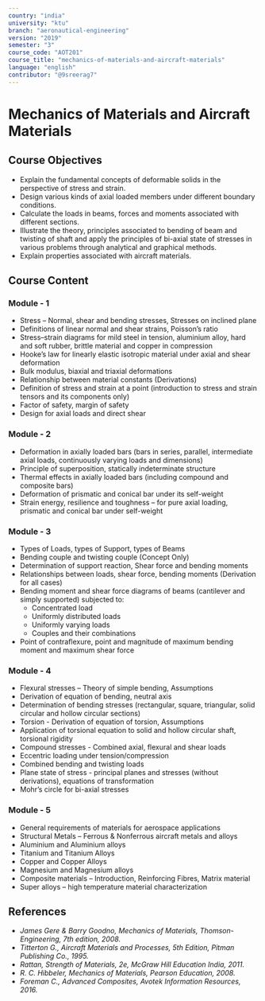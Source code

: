 ```yaml
---
country: "india"
university: "ktu"
branch: "aeronautical-engineering"
version: "2019"
semester: "3"
course_code: "AOT201"
course_title: "mechanics-of-materials-and-aircraft-materials"
language: "english"
contributor: "@9sreerag7"
---
```


# Mechanics of Materials and Aircraft Materials

## Course Objectives

- Explain the fundamental concepts of deformable solids in the perspective of stress and strain.
- Design various kinds of axial loaded members under different boundary conditions.
- Calculate the loads in beams, forces and moments associated with different sections.
- Illustrate the theory, principles associated to bending of beam and twisting of shaft and apply the principles of bi-axial state of stresses in various problems through analytical and graphical methods.
- Explain properties associated with aircraft materials.

## Course Content

### Module - 1

- Stress – Normal, shear and bending stresses, Stresses on inclined plane
- Definitions of linear normal and shear strains, Poisson’s ratio
- Stress–strain diagrams for mild steel in tension, aluminium alloy, hard and soft rubber, brittle material and copper in compression
- Hooke’s law for linearly elastic isotropic material under axial and shear deformation
- Bulk modulus, biaxial and triaxial deformations
- Relationship between material constants (Derivations)
- Definition of stress and strain at a point (introduction to stress and strain tensors and its components only)
- Factor of safety, margin of safety
- Design for axial loads and direct shear

### Module - 2

- Deformation in axially loaded bars (bars in series, parallel, intermediate axial loads, continuously varying loads and dimensions)
- Principle of superposition, statically indeterminate structure
- Thermal effects in axially loaded bars (including compound and composite bars)
- Deformation of prismatic and conical bar under its self-weight
- Strain energy, resilience and toughness – for pure axial loading, prismatic and conical bar under self-weight

### Module - 3

- Types of Loads, types of Support, types of Beams
- Bending couple and twisting couple (Concept Only)
- Determination of support reaction, Shear force and bending moments
- Relationships between loads, shear force, bending moments (Derivation for all cases)
- Bending moment and shear force diagrams of beams (cantilever and simply supported) subjected to:
  - Concentrated load
  - Uniformly distributed loads
  - Uniformly varying loads
  - Couples and their combinations
- Point of contraflexure, point and magnitude of maximum bending moment and maximum shear force

### Module - 4

- Flexural stresses – Theory of simple bending, Assumptions
- Derivation of equation of bending, neutral axis
- Determination of bending stresses (rectangular, square, triangular, solid circular and hollow circular sections)
- Torsion - Derivation of equation of torsion, Assumptions
- Application of torsional equation to solid and hollow circular shaft, torsional rigidity
- Compound stresses - Combined axial, flexural and shear loads
- Eccentric loading under tension/compression
- Combined bending and twisting loads
- Plane state of stress - principal planes and stresses (without derivations), equations of transformation
- Mohr’s circle for bi-axial stresses

### Module - 5

- General requirements of materials for aerospace applications
- Structural Metals – Ferrous & Nonferrous aircraft metals and alloys
- Aluminium and Aluminium alloys
- Titanium and Titanium Alloys
- Copper and Copper Alloys
- Magnesium and Magnesium alloys
- Composite materials – Introduction, Reinforcing Fibres, Matrix material
- Super alloys – high temperature material characterization

## References

- *James Gere & Barry Goodno, Mechanics of Materials, Thomson-Engineering, 7th edition, 2008.*
- *Titterton G., Aircraft Materials and Processes, 5th Edition, Pitman Publishing Co., 1995.*
- *Rattan, Strength of Materials, 2e, McGraw Hill Education India, 2011.*
- *R. C. Hibbeler, Mechanics of Materials, Pearson Education, 2008.*
- *Foreman C., Advanced Composites, Avotek Information Resources, 2016.*
